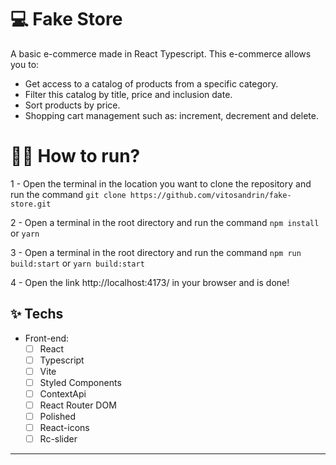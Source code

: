 # 💻 Fake Store
A basic e-commerce made in React Typescript.
This e-commerce allows you to:
- Get access to a catalog of products from a specific category.
- Filter this catalog by title, price and inclusion date.
- Sort products by price.
- Shopping cart management such as: increment, decrement and delete.

# 🤹‍♀️ How to run?
1 - Open the terminal in the location you want to clone the repository and run the command `git clone https://github.com/vitosandrin/fake-store.git` 

2 - Open a terminal in the root directory and run the command `npm install` or `yarn`

3 - Open a terminal in the root directory and run the command `npm run build:start` or `yarn build:start`

4 - Open the link http://localhost:4173/ in your browser and is done!

## ✨ Techs
  * Front-end:
    -  [ ] React
    -  [ ] Typescript
    -  [ ] Vite
    -  [ ] Styled Components
    -  [ ] ContextApi
    -  [ ] React Router DOM
    -  [ ] Polished 
    -  [ ] React-icons
    -  [ ] Rc-slider
<hr /> 